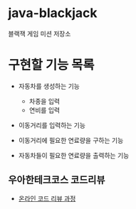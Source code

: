 # java-blackjack
블랙잭 게임 미션 저장소

# 구현할 기능 목록
- 자동차를 생성하는 기능
    - 차종을 입력
    - 연비를 입력

- 이동거리를 입력하는 기능

- 이동거리에 필요한 연료량을 구하는 기능
- 자동차들이 필요한 연료량을 출력하는 기능

## 우아한테크코스 코드리뷰
* [온라인 코드 리뷰 과정](https://github.com/woowacourse/woowacourse-docs/blob/master/maincourse/README.md)